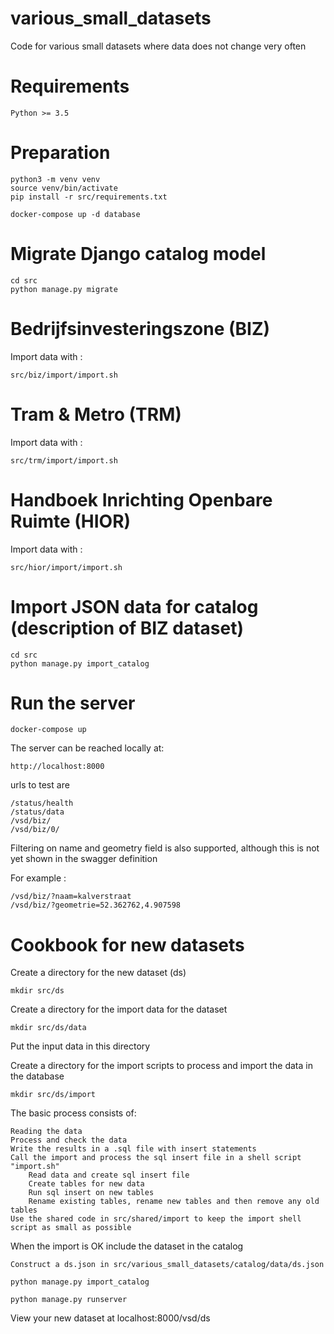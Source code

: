 # various_small_datasets

Code for various small datasets where data does not change very often 

# Requirements

    Python >= 3.5

# Preparation

    python3 -m venv venv
    source venv/bin/activate
    pip install -r src/requirements.txt
    
    docker-compose up -d database

# Migrate Django catalog model

    cd src
    python manage.py migrate

# Bedrijfsinvesteringszone (BIZ)

Import data with :

    src/biz/import/import.sh

# Tram & Metro (TRM)

Import data with :
 
    src/trm/import/import.sh

# Handboek Inrichting Openbare Ruimte (HIOR)

Import data with :

    src/hior/import/import.sh

# Import JSON data for catalog (description of BIZ dataset)

    cd src 
    python manage.py import_catalog

# Run the server

    docker-compose up
    
The server can be reached locally at:

    http://localhost:8000

urls to test are

    /status/health
    /status/data
    /vsd/biz/
    /vsd/biz/0/

Filtering on name and geometry field is also supported, although this is not yet  shown in the swagger definition

For example :

    /vsd/biz/?naam=kalverstraat
    /vsd/biz/?geometrie=52.362762,4.907598
    
# Cookbook for new datasets

Create a directory for the new dataset (ds)

    mkdir src/ds
    
Create a directory for the import data for the dataset

    mkdir src/ds/data
    
Put the input data in this directory

Create a directory for the import scripts to process and import the data in the database

    mkdir src/ds/import
    
The basic process consists of:

    Reading the data
    Process and check the data
    Write the results in a .sql file with insert statements
    Call the import and process the sql insert file in a shell script "import.sh"
        Read data and create sql insert file
        Create tables for new data
        Run sql insert on new tables
        Rename existing tables, rename new tables and then remove any old tables
    Use the shared code in src/shared/import to keep the import shell script as small as possible
    
When the import is OK include the dataset in the catalog

    Construct a ds.json in src/various_small_datasets/catalog/data/ds.json
    
    python manage.py import_catalog
    
    python manage.py runserver
    
View your new dataset at localhost:8000/vsd/ds

    